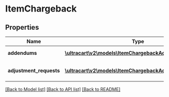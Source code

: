 # ItemChargeback

## Properties
Name | Type | Description | Notes
------------ | ------------- | ------------- | -------------
**addendums** | [**\ultracart\v2\models\ItemChargebackAddendum[]**](ItemChargebackAddendum.md) | Addendums (deprecated) | [optional] 
**adjustment_requests** | [**\ultracart\v2\models\ItemChargebackAdjustmentRequest[]**](ItemChargebackAdjustmentRequest.md) | Adjustment requests (deprecated) | [optional] 

[[Back to Model list]](../README.md#documentation-for-models) [[Back to API list]](../README.md#documentation-for-api-endpoints) [[Back to README]](../README.md)


